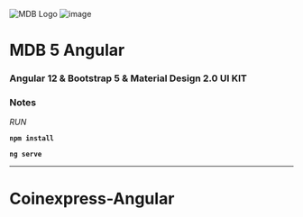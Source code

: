 ![MDB Logo](https://mdbootstrap.com/img/Marketing/general/logo/medium/mdb-angular.png)
![image](https://user-images.githubusercontent.com/65852150/153953964-1426eccc-503b-42fb-88d5-99db383c40c0.png)

# MDB 5 Angular

### Angular 12 & Bootstrap 5 & Material Design 2.0 UI KIT



### Notes
_RUN_</br>

<b>```npm install```</b> </br>

<b>```ng serve```</b>
<hr>

# Coinexpress-Angular
